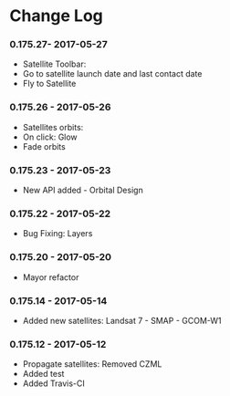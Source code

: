 Change Log
==========
### 0.175.27- 2017-05-27
* Satellite Toolbar:
* Go to satellite launch date and last contact date
* Fly to Satellite
### 0.175.26 - 2017-05-26
* Satellites orbits:
* On click: Glow
* Fade orbits
### 0.175.23 - 2017-05-23
* New API added - Orbital Design
### 0.175.22 - 2017-05-22
* Bug Fixing: Layers
### 0.175.20 - 2017-05-20
* Mayor refactor
### 0.175.14 - 2017-05-14
* Added new satellites: Landsat 7 - SMAP - GCOM-W1
### 0.175.12 - 2017-05-12
* Propagate satellites: Removed CZML
* Added test
* Added Travis-CI
